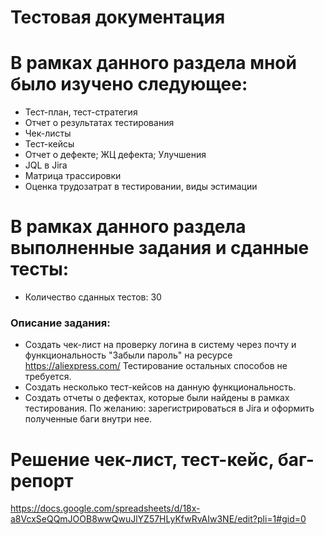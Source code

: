 # Тестовая документация
# В рамках данного раздела мной было изучено следующее:
- Тест-план, тест-стратегия
- Отчет о результатах тестирования
- Чек-листы
- Тест-кейсы
- Отчет о дефекте; ЖЦ дефекта; Улучшения
- JQL в Jira
- Матрица трассировки
- Оценка трудозатрат в тестировании, виды эстимации
# В рамках данного раздела выполненные задания и сданные тесты:
- Количество сданных тестов: 30
### Описание задания:
- Создать чек-лист на проверку логина в систему через почту и функциональность "Забыли пароль" на ресурсе https://aliexpress.com/ Тестирование остальных способов не требуется.
- Создать несколько тест-кейсов на данную функциональность.
- Создать отчеты о дефектах, которые были найдены в рамках тестирования.
 По желанию: зарегистрироваться в Jira и оформить полученные баги внутри нее.
# Решение чек-лист, тест-кейс, баг-репорт
https://docs.google.com/spreadsheets/d/18x-a8VcxSeQQmJOOB8wwQwuJlYZ57HLyKfwRvAIw3NE/edit?pli=1#gid=0
